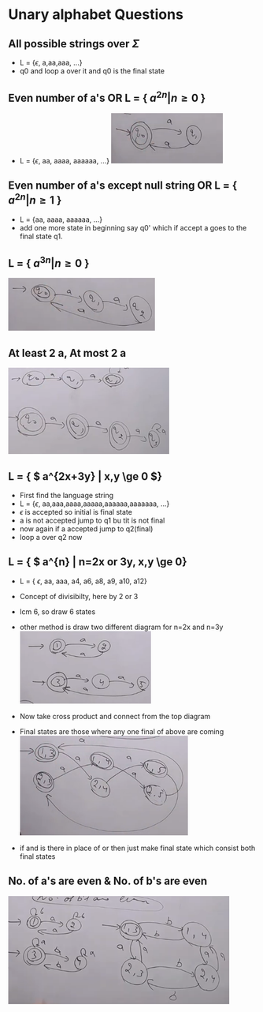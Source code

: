 # Unary alphabet Questions

## All possible strings over $\Sigma$

- L = {$\epsilon$, a,aa,aaa, ...}
- q0 and loop a over it and q0 is the final state

## Even number of a's OR L = { $a^{2n} | n \ge 0$ }

- L = {$\epsilon$, aa, aaaa, aaaaaa, ...}
![Alt text](image-82.png)

## Even number of a's except null string OR L = { $a^{2n} | n \ge 1$ }

- L = {aa, aaaa, aaaaaa, ...}
- add one more state in beginning  say q0' which if accept a goes to the final state q1.

## L = { $a^{3n} | n \ge 0$ }

![Alt text](image-83.png)

## At least 2 a, At most 2 a

![Alt text](image-84.png)

## L = { $ a^{2x+3y} | x,y \ge 0 $}

- First find the language string
- L = {$\epsilon$, aa,aaa,aaaa,aaaaa,aaaaaa,aaaaaaa, ...}
- $\epsilon$ is accepted so initial is final state
- a is not accepted jump to q1 bu tit is not final
- now again if a accepted jump to q2(final)
- loop a over q2 now

## L = { $ a^{n} | n=2x or 3y, x,y \ge 0}

- L = { $\epsilon$, aa, aaa, a4, a6, a8, a9, a10, a12}
- Concept of divisibilty, here by 2 or 3
- lcm 6, so draw 6 states

- other method is draw two different diagram for n=2x and n=3y
![Alt text](image-85.png)
- Now take cross product and connect from the top diagram
- Final states are those where any one final of above are coming
![Alt text](image-86.png)
- if and is there in place of or then just make final state which consist both final states

## No. of a's are even & No. of b's are even

![Alt text](image-87.png)